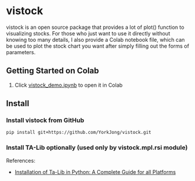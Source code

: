 # vistock
vistock is an open source package that provides a lot of plot() function to visualizing stocks. For those who just want to use it directly without knowing too many details, I also provide a Colab notebook file, which can be used to plot the stock chart you want after simply filling out the forms of parameters.

## Getting Started on Colab

1. Click [vistock_demo.ipynb](https://colab.research.google.com/github/YorkJong/vistock/blob/main/examples/vistock_demo.ipynb) to open it in Colab


## Install

### Install vistock from GitHub
```sh
pip install git+https://github.com/YorkJong/vistock.git
```

### Install TA-Lib optionally (used only by vistock.mpl.rsi module)

References:
* [Installation of Ta-Lib in Python: A Complete Guide for all Platforms](https://blog.quantinsti.com/install-ta-lib-python/)



[//]: # (This may be the most platform independent comment)
